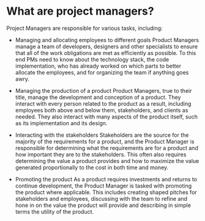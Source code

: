
# What are project managers?

Project Managers are responsible for various tasks, including:
- Managing and allocating employees to different goals
Product Managers manage a team of developers, designers and other specialists to ensure that all of the work obligations are met as efficiently as possible. To this end PMs need to know about the technology stack, the code implementation, who has already worked on which parts to better allocate the employees, and for organizing the team if anything goes awry.

- Managing the production of a product
Product Managers, true to their title, manage the development and conception of a product. They interact with every person related to the product as a result, including employees both above and below them, stakeholders, and clients as needed. They also interact with many aspects of the product itself, such as its implementation and its design.

- Interacting with the stakeholders
Stakeholders are the source for the majority of the requirements for a product, and the Product Manager is responsible for determining what the requirements are for a product and how important they are to the stakeholders. This often also requires determining the value a product provides and how to maximize the value generated proportionally to the cost in both time and money.

- Promoting the product
As a product requires investments and returns to continue development, the Product Manager is tasked with promoting the product where applicable. This includes creating shaped pitches for stakeholders and employees, discussing with the team to refine and hone in on the value the product will provide and describing in simple terms the utility of the product.